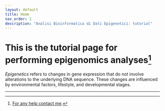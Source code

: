 ```yaml
---
layout: default
title: Home
nav_order: 1
description: "Analisi Bioinformatica di Dati Epigenetici: tutorial"
---
```


# This is the tutorial page for performing epigenomics analyses[^1]
_Epigenetics_ refers to changes in gene expression that do not involve alterations to the underlying DNA sequence. These changes are influenced by environmental factors, lifestyle, and developmental stages.


----

[^1]: [For any help contact me](https://docs.github.com/en/pages/setting-up-a-github-pages-site-with-jekyll/creating-a-github-pages-site-with-jekyll#creating-your-site).

[Just the Docs]: https://just-the-docs.github.io/just-the-docs/
[GitHub Pages]: https://docs.github.com/en/pages
[README]: https://github.com/just-the-docs/just-the-docs-template/blob/main/README.md
[Jekyll]: https://jekyllrb.com
[GitHub Pages / Actions workflow]: https://github.blog/changelog/2022-07-27-github-pages-custom-github-actions-workflows-beta/
[use this template]: https://github.com/just-the-docs/just-the-docs-template/generate
